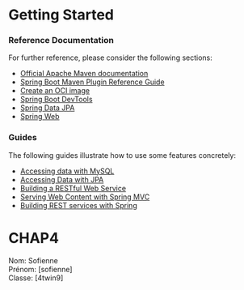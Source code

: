 # Getting Started

### Reference Documentation
For further reference, please consider the following sections:

* [Official Apache Maven documentation](https://maven.apache.org/guides/index.html)
* [Spring Boot Maven Plugin Reference Guide](https://docs.spring.io/spring-boot/docs/2.5.4/maven-plugin/reference/html/)
* [Create an OCI image](https://docs.spring.io/spring-boot/docs/2.5.4/maven-plugin/reference/html/#build-image)
* [Spring Boot DevTools](https://docs.spring.io/spring-boot/docs/2.5.4/reference/htmlsingle/#using-boot-devtools)
* [Spring Data JPA](https://docs.spring.io/spring-boot/docs/2.5.4/reference/htmlsingle/#boot-features-jpa-and-spring-data)
* [Spring Web](https://docs.spring.io/spring-boot/docs/2.5.4/reference/htmlsingle/#boot-features-developing-web-applications)

### Guides
The following guides illustrate how to use some features concretely:

* [Accessing data with MySQL](https://spring.io/guides/gs/accessing-data-mysql/)
* [Accessing Data with JPA](https://spring.io/guides/gs/accessing-data-jpa/)
* [Building a RESTful Web Service](https://spring.io/guides/gs/rest-service/)
* [Serving Web Content with Spring MVC](https://spring.io/guides/gs/serving-web-content/)
* [Building REST services with Spring](https://spring.io/guides/tutorials/bookmarks/)
# CHAP4
Nom: Sofienne  
Prénom: [sofienne]  
Classe: [4twin9]  

